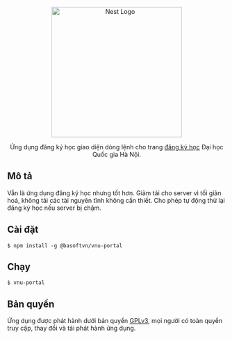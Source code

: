 <p align="center">
  <a href="https://www.vnu.edu.vn" target="blank"><img src="https://www.vnu.edu.vn/home/images/logo.png" width="300" alt="Nest Logo" /></a>
</p>

<p align="center">Ứng dụng đăng ký học giao diện dòng lệnh cho trang <a href="http://dangkyhoc.vnu.edu.vn">đăng ký học</a> Đại học Quốc gia Hà Nội.</p>

## Mô tả

Vẫn là ứng dụng đăng ký học nhưng tốt hơn. Giảm tải cho server vì tối giản hoá, không tải các tài nguyên tĩnh không cần thiết. Cho phép tự động thử lại đăng ký học nếu server bị chậm.

## Cài đặt

```
$ npm install -g @basoftvn/vnu-portal
```

## Chạy

```
$ vnu-portal
```

## Bản quyền

Ứng dụng được phát hành dưới bản quyền <a href="https://www.gnu.org/licenses/gpl-3.0.en.html">GPLv3</a>, mọi người có toàn quyền truy cập, thay đổi và tái phát hành ứng dụng.
